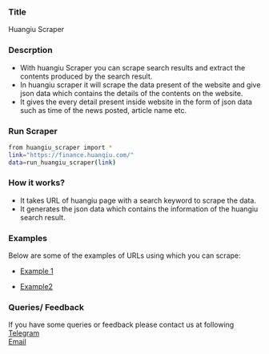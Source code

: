 ### Title

Huangiu Scraper

### Descrption

* With huangiu Scraper you can scrape search results and extract the contents produced by the search result.
* In huangiu scraper it will scrape the data present of the website and give json data which contains the details of the contents on the website.
* It gives the every detail present inside website in the form of json data such as time of the news posted, article name etc.

### Run Scraper
```sh
from huangiu_scraper import *
link="https://finance.huanqiu.com/"
data=run_huangiu_scraper(link)
```

### How it works?
* It takes URL of huangiu page with a search keyword to scrape the data.
* It generates the json data which contains the information of the huangiu search result.


### Examples
Below are some of the examples of URLs using which you can scrape:

* [Example 1](https://tech.huanqiu.com/)

* [Example2](https://finance.huanqiu.com/)


### Queries/ Feedback
If you have some queries or feedback please contact us at following    
[Telegram](https://t.me/datakund)  
[Email](abhishek@datakund.com)









